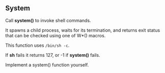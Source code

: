 ## System
Call **system()** to invoke shell commands. 

It spawns a child process, waits for its termination, and returns exit status that can be checked using one of W*() macros.

This function uses `/bin/sh -c`.

If **sh** fails it returns 127, or -1 if **system()** fails.

Implement a system() function yourself.